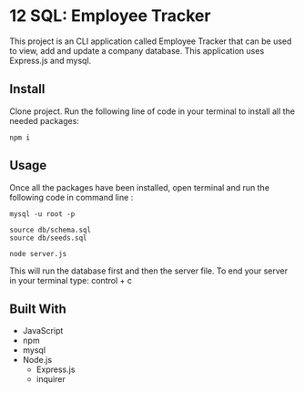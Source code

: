 # 12 SQL: Employee Tracker

This project is an CLI application called Employee Tracker that can be used to view, add and update a company database. This application uses Express.js and mysql.

## Install

Clone project.
Run the following line of code in your terminal to install all the needed packages: 
```
npm i
```

## Usage

Once all the packages have been installed, open terminal and run the following code in command line : 
```
mysql -u root -p
```
```
source db/schema.sql
source db/seeds.sql
```
```
node server.js
```
This will run the database first and then the server file. To end your server in your terminal type: control + c

## Built With
- JavaScript
- npm
- mysql
- Node.js
  - Express.js
  - inquirer

